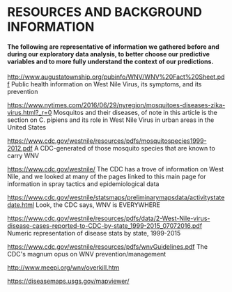# RESOURCES AND BACKGROUND INFORMATION

#### The following are representative of information we gathered before and during our exploratory data analysis, to better choose our predictive variables and to more fully understand the context of our predictions. 


http://www.augustatownship.org/pubinfo/WNV/WNV%20Fact%20Sheet.pdf
	Public health information on West Nile Virus, its symptoms, and its prevention

https://www.nytimes.com/2016/06/29/nyregion/mosquitoes-diseases-zika-virus.html?_r=0
	Mosquitos and their diseases, of note in this article is the section on C. pipiens and its role in West Nile Virus in urban areas in the United States

https://www.cdc.gov/westnile/resources/pdfs/mosquitospecies1999-2012.pdf
	A CDC-generated of those mosquito species that are known to carry WNV

https://www.cdc.gov/westnile/
	The CDC has a trove of information on West Nile, and we looked at many of the pages linked to this main page for information in spray tactics and epidemiological data

https://www.cdc.gov/westnile/statsmaps/preliminarymapsdata/activitystatedate.html
	Look, the CDC says, WNV is EVERYWHERE

https://www.cdc.gov/westnile/resources/pdfs/data/2-West-Nile-virus-disease-cases-reported-to-CDC-by-state_1999-2015_07072016.pdf
	Numeric representation of disease stats by state, 1999-2015

https://www.cdc.gov/westnile/resources/pdfs/wnvGuidelines.pdf
	The CDC's magnum opus on WNV prevention/management

http://www.meepi.org/wnv/overkill.htm

https://diseasemaps.usgs.gov/mapviewer/


